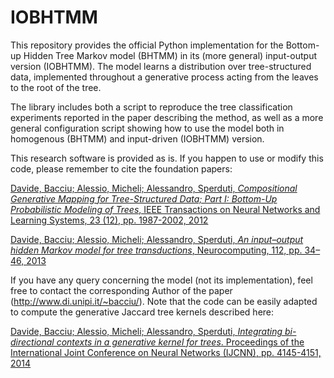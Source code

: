# IOBHTMM

This repository provides the official Python implementation for the Bottom-up Hidden Tree Markov model (BHTMM) in its (more general) input-output version (IOBHTMM). The model learns a distribution over tree-structured data, implemented throughout a generative process acting from the leaves to the root of the tree.  

The library includes both a script to reproduce the tree classification experiments reported in the paper describing the method, as well as a more general configuration script showing how to use the model both in homogenous (BHTMM) and input-driven (IOBHTMM) version.

This research software is provided as is. If you happen to use or modify this code, please remember to cite the foundation papers:

[Davide, Bacciu; Alessio, Micheli; Alessandro, Sperduti, *Compositional Generative Mapping for Tree-Structured Data; Part I: Bottom-Up Probabilistic Modeling of Trees*, IEEE Transactions on Neural Networks and Learning Systems, 23 (12), pp. 1987-2002, 2012](https://ieeexplore.ieee.org/abstract/document/6353263)

[Davide, Bacciu; Alessio, Micheli; Alessandro, Sperduti, *An input–output hidden Markov model for tree transductions*, Neurocomputing, 112, pp. 34–46, 2013](https://www.sciencedirect.com/science/article/abs/pii/S0925231213001914)

If you have any query concerning the model (not its implementation), feel free to contact the corresponding Author of the paper (http://www.di.unipi.it/~bacciu/). Note that the code can be easily adapted to compute the generative Jaccard tree kernels described here:

[Davide, Bacciu; Alessio, Micheli; Alessandro, Sperduti, *Integrating bi-directional contexts in a generative kernel for trees*. Proceedings of the International Joint Conference on Neural Networks (IJCNN), pp. 4145-4151, 2014](https://ieeexplore.ieee.org/abstract/document/6889768)
